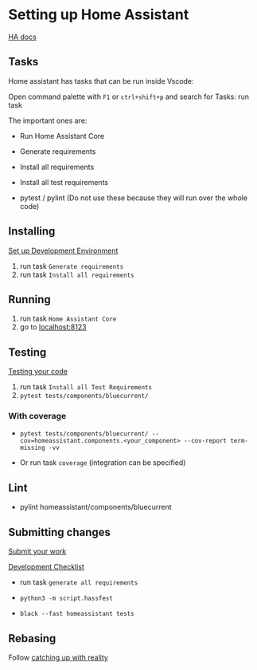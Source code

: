 # Setting up Home Assistant

[HA docs](https://developers.home-assistant.io/docs/development_index/)

## Tasks

Home assistant has tasks that can be run inside Vscode:

Open command palette with `F1` or `ctrl+shift+p` and search for Tasks: run task

The important ones are:

- Run Home Assistant Core
- Generate requirements
- Install all requirements
- Install all test requirements

- pytest / pylint (Do not use these because they will run over the whole code)

## Installing

[Set up Development Environment](https://developers.home-assistant.io/docs/development_environment)

1. run task `Generate requirements`
2. run task `Install all requirements`

## Running

1. run task `Home Assistant Core`
2. go to [localhost:8123](http://localhost:8123)

## Testing

[Testing your code](https://developers.home-assistant.io/docs/development_testing)

1. run task `Install all Test Requirements`
2. `pytest tests/components/bluecurrent/`

### With coverage

- `pytest tests/components/bluecurrent/ --cov=homeassistant.components.<your_component> --cov-report term-missing -vv`

- Or run task `coverage` (integration can be specified)

## Lint

- pylint homeassistant/components/bluecurrent

## Submitting changes

[Submit your work](https://developers.home-assistant.io/docs/development_submitting)

[Development Checklist](https://developers.home-assistant.io/docs/development_checklist/)

- run task `generate all requirements`

- `python3 -m script.hassfest`

- `black --fast homeassistant tests`

## Rebasing

Follow [catching up with reality](https://developers.home-assistant.io/docs/development_catching_up)
